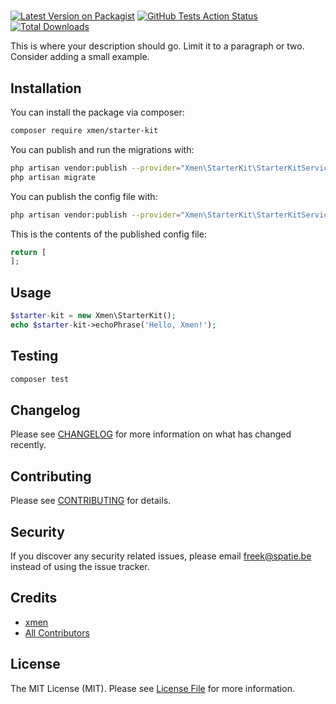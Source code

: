 # 

[![Latest Version on Packagist](https://img.shields.io/packagist/v/spatie/starter-kit.svg?style=flat-square)](https://packagist.org/packages/spatie/starter-kit)
[![GitHub Tests Action Status](https://img.shields.io/github/workflow/status/spatie/starter-kit/run-tests?label=tests)](https://github.com/spatie/starter-kit/actions?query=workflow%3Arun-tests+branch%3Amaster)
[![Total Downloads](https://img.shields.io/packagist/dt/spatie/starter-kit.svg?style=flat-square)](https://packagist.org/packages/spatie/starter-kit)


This is where your description should go. Limit it to a paragraph or two. Consider adding a small example.

## Installation

You can install the package via composer:

```bash
composer require xmen/starter-kit
```

You can publish and run the migrations with:

```bash
php artisan vendor:publish --provider="Xmen\StarterKit\StarterKitServiceProvider" --tag="migrations"
php artisan migrate
```

You can publish the config file with:
```bash
php artisan vendor:publish --provider="Xmen\StarterKit\StarterKitServiceProvider" --tag="config"
```

This is the contents of the published config file:

```php
return [
];
```

## Usage

``` php
$starter-kit = new Xmen\StarterKit();
echo $starter-kit->echoPhrase('Hello, Xmen!');
```

## Testing

``` bash
composer test
```

## Changelog

Please see [CHANGELOG](CHANGELOG.md) for more information on what has changed recently.

## Contributing

Please see [CONTRIBUTING](.github/CONTRIBUTING.md) for details.

## Security

If you discover any security related issues, please email freek@spatie.be instead of using the issue tracker.

## Credits

- [xmen](https://github.com/xmen)
- [All Contributors](../../contributors)

## License

The MIT License (MIT). Please see [License File](LICENSE.md) for more information.
